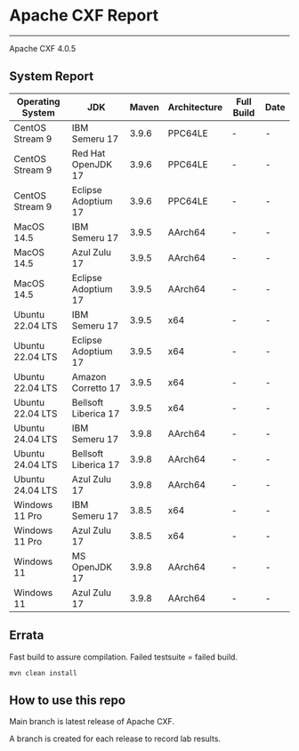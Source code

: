 # Apache CXF Report
--- 

Apache CXF 4.0.5

## System Report

| Operating System    | JDK       | Maven | Architecture | Full Build | Date  |
|---------------------|-----------|-------|--------------|------------|-------|
| CentOS Stream 9     | IBM Semeru 17  | 3.9.6 | PPC64LE      | - | - |
| CentOS Stream 9     | Red Hat OpenJDK 17  | 3.9.6 | PPC64LE      | - | - |
| CentOS Stream 9     | Eclipse Adoptium 17  | 3.9.6 | PPC64LE      | - | - |
| MacOS 14.5          | IBM Semeru 17  | 3.9.5 | AArch64      | - | - |
| MacOS 14.5          | Azul Zulu 17  | 3.9.5 | AArch64      | - | - |
| MacOS 14.5          | Eclipse Adoptium 17  | 3.9.5 | AArch64      | - | - |
| Ubuntu 22.04 LTS    | IBM Semeru 17  | 3.9.5 | x64      | - | - |
| Ubuntu 22.04 LTS    | Eclipse Adoptium 17  | 3.9.5 | x64      | - | - |
| Ubuntu 22.04 LTS    | Amazon Corretto 17  | 3.9.5 | x64      | - | - |
| Ubuntu 22.04 LTS    | Bellsoft Liberica 17  | 3.9.5 | x64      | - | - |
| Ubuntu 24.04 LTS    | IBM Semeru 17  | 3.9.8 | AArch64      | - | - |
| Ubuntu 24.04 LTS    | Bellsoft Liberica 17  | 3.9.8 | AArch64      | - | - |
| Ubuntu 24.04 LTS    | Azul Zulu 17  | 3.9.8 | AArch64      | - | - |
| Windows 11 Pro      | IBM Semeru 17  | 3.8.5 | x64      | - | - |
| Windows 11 Pro      | Azul Zulu 17  | 3.8.5 | x64      | - | - |
| Windows 11       | MS OpenJDK 17  | 3.9.8 | AArch64      | - | - |
| Windows 11       | Azul Zulu 17  | 3.9.8 | AArch64      | - | - |



## Errata


Fast build to assure compilation. Failed testsuite = failed build.
```
mvn clean install
```

## How to use this repo

Main branch is latest release of Apache CXF.

A branch is created for each release to record lab results.
